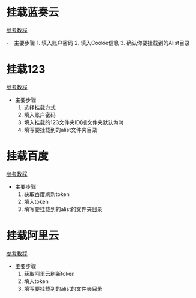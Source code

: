# 挂载蓝奏云
[参考教程](https://alist.nn.ci/zh/guide/drivers/lanzou.html)

-　主要步骤
	1. 填入账户密码
	2. 填入Cookie信息
	3. 确认你要挂载到的Alist目录

# 挂载123
[参考教程](https://alist.nn.ci/zh/guide/drivers/123.html)

- 主要步骤
	1. 选择挂载方式
	2. 填入账户密码
	3. 填入挂载的123文件夹ID(根文件夹默认为0)
	4. 填写要挂载到的alist文件夹目录

# 挂载百度
[参考教程](https://zhpengfei.com/alist-install-guide-cloud-drives/#aioseo-)
- 主要步骤
	1. 获取百度刷新token
	2. 填入token
	3. 填写要挂载到的alist的文件夹目录
	
# 挂载阿里云
[参考教程](https://zhpengfei.com/alist-install-guide-cloud-drives/#aioseo-)
- 主要步骤
	1. 获取阿里云刷新token
	2. 填入token
	3. 填写要挂载到的alist的文件夹目录